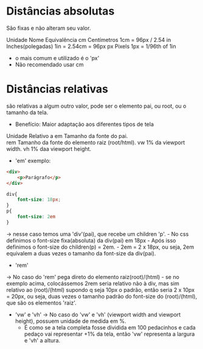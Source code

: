 # Distâncias absolutas <length>

São fixas e não alteram seu valor.

Unidade     Nome                Equivalência
cm          Centímetros         1cm = 96px / 2.54
in          Inches(polegadas)   1in = 2.54cm = 96px
px          Pixels              1px = 1/96th of 1in

* o mais comum e utilizado é o 'px'
* Não recomendado usar cm

# Distâncias relativas

são relativas a algum outro valor, pode ser o elemento pai, ou root,
ou o tamanho da tela.

* Benefício: Maior adaptação aos diferentes tipos de tela

Unidade     Relativo a
em          Tamanho da fonte do pai.            
rem         Tamanho da fonte do elemento raiz (root/html).
vw          1% da viewport width.
vh          1% daa viewport height.


* 'em' exemplo:

```html
<div>
    <p>Parágrafo</p>
</div>
```

```css
div{
    font-size: 18px;
}
p{
    font-size: 2em
}
```

-> nesse caso temos uma 'div'(pai), que recebe um children 'p'.
    - No css definimos o font-size fixa(absoluta) da div(pai) em 18px
    - Após isso definimos o font-size do children(p) = 2em.
    - 2em = 2 x 18px, ou seja, 2em equivalem a duas vezes o tamanho da
    font-size da div(pai).

* 'rem'

-> No caso do 'rem' pega direto do elemento raiz(root)/(html)
    - se no exemplo acima, colocássemos 2rem seria relativo não à div, mas
    sim relativo ao (root)/(html) supondo q seja 10px o padrão, então seria
    2 x 10px = 20px, ou seja, duas vezes o tamanho padrão do font-size do
    (root)/(html), que são os elementos 'raiz'.

* 'vw' e 'vh'
-> No caso do 'vw' e 'vh' (viewport width and viewport height), possuem unidade
de medida em %.
    - É como se a tela completa fosse dividida em 100 pedacinhos e cada pedaço vai
    representar +1% da tela, então 'vw' representa a largura e 'vh' a altura. 